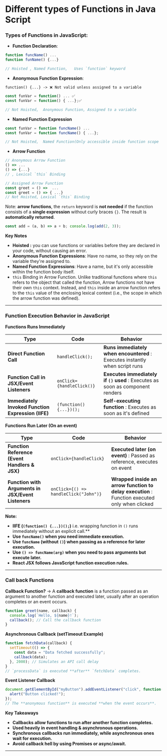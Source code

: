 

# Different types of Functions in Java Script

### Types of Functions in JavaScript:

- **Function Declaration**:
```javascript
function funcName() ... 
function funName() {...}

// Hoisted , Named Function,   Uses `function` keyword
```


- **Anonymous Function Expression**:
```
function() {...} -> ❌ Not valid unless assigned to a variable
```

```js
const funVar = function() ... ✅
const funVar = function() { ...};✅

// Not Hoisted,  Anonymous Function, Assigned to a variable
```


- **Named Function Expression**
```javascript
const funVar = function funcName() ...
const funVar = function funcName() { ...};

// Not Hoisted,  Named Function(Only accessible inside function scope
```


- **Arrow Function**
```javascript
// Anonymous Arrow Function
() => ...
() => {...} 
// , Lexical `this` Binding
```

```javascript
// Assigned Arrow Function
const greet = () =>  ...
const greet = () => { ...} 
// Not Hoisted, Lexical `this` Binding
```

Note: **arrow functions**, the `return` keyword is **not needed** if the function consists of a **single expression** without curly braces `{}`. The result is **automatically returned**.
```js
const add = (a, b) => a + b; console.log(add(2, 3));
```

**Key Notes**
- **Hoisted :** you can use functions or variables before they are declared in your code, without causing an error.
- **Anonymous Function Expressions**: Have no name, so they rely on the variable they're assigned to.
- **Named Function Expressions**: Have a name, but it's only accessible within the function body itself.
-  `this` Binding in Arrow Function. Unlike traditional functions where `this` refers to the object that called the function, Arrow functions not have their own `this` context. Instead, and `this` inside an arrow function refers to the `this` value of the enclosing lexical context (i.e., the scope in which the arrow function was defined).

---

### Function Execution Behavior in JavaScript

**Functions Runs Immediately**

| **Type**                                           | **Code**                  | **Behavior**                                                                  |
| -------------------------------------------------- | ------------------------- | ----------------------------------------------------------------------------- |
| **Direct Function Call**                           | `handleClick();`          | **Runs immediately when encountered** : Executes instantly when script runs   |
| **Function Call in JSX/Event Listeners**           | `onClick={handleClick()}` | **Executes immediately if `()` used** : Executes as soon as component renders |
| **Immediately Invoked Function Expression (IIFE)** | `(function() {...})();`   | **Self-executing function** : Executes as soon as it's defined                |

**Functions Run Later (On an event)**

| **Type**                                           | **Code**                              | **Behavior**                                                                                  |
| -------------------------------------------------- | ------------------------------------- | --------------------------------------------------------------------------------------------- |
| **Function Reference (Event Handlers & JSX)**      | `onClick={handleClick}`               | **Executed later (on event)** : Passed as reference, executes on event                        |
| **Function with Arguments in JSX/Event Listeners** | `onClick={() => handleClick("John")}` | **Wrapped inside an arrow function to delay execution** : Function executed only when clicked |

**Note:**
- **IIFE (`(function() {...})();`)**  i.e. wrapping function in `()` runs immediately without an explicit call.**  
- **Use `funcName()` when you need immediate execution.**  
- **Use `funcName` (without `()`) when passing as a reference for later execution.**  
- **Use `() => funcName(arg)` when you need to pass arguments but execute later.**  
- **React JSX follows JavaScript function execution rules.**

---
### Call back Functions


**Callback Function?** -> A **callback function** is a function passed as an argument to another function and executed later, usually after an operation completes or an event occurs.


```javascript
function greet(name, callback) {
  console.log(`Hello, ${name}!`);
  callback(); // Call the callback function
}
```

**Asynchronous Callback (setTimeout Example)**
```javascript
function fetchData(callback) {
  setTimeout(() => {
    const data = "Data fetched successfully";
    callback(data);
  }, 2000); // Simulates an API call delay
}
// `processData` is executed **after** `fetchData` completes.
```

**Event Listener Callback**
```javascript
document.getElementById("myButton").addEventListener("click", function() {
  alert("Button clicked!");
});
// The **anonymous function** is executed **when the event occurs**.
```


**Key Takeaways**
- **Callbacks allow functions to run after another function completes.**  
- **Used heavily in event handling & asynchronous operations.**  
- **Synchronous callbacks run immediately, while asynchronous ones wait for execution.**  
- **Avoid callback hell by using Promises or async/await.**  

---